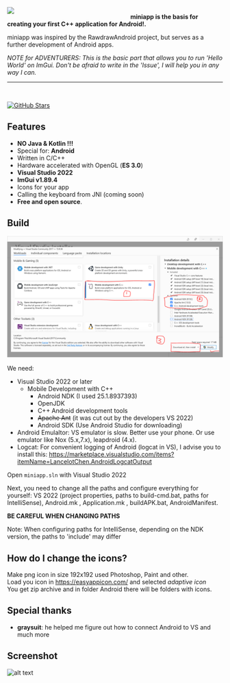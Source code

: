 <img align="left" src="https://github.com/VadimBoev/miniapp/blob/main/miniapp_logo.png" width="288px">

**miniapp is the basis for creating your first C++ application for Android!.**

miniapp was inspired by the RawdrawAndroid project, but serves as a further development of Android apps.

*NOTE for ADVENTURERS: This is the basic part that allows you to run 'Hello World' on ImGui. Don't be afraid to write in the 'Issue', I will help you in any way I can.*

---

<br>

[![GitHub Stars](https://img.shields.io/github/stars/VadimBoev/miniapp?style=flat&label=stars)](https://github.com/VadimBoev/miniapp/stargazers)

Features
--------
  - **NO Java & Kotlin !!!**
  - Special for: **Android**
  - Written in C/C++
  - Hardware accelerated with OpenGL (**ES 3.0**)
  - **Visual Studio 2022**
  - **ImGui v1.89.4**
  - Icons for your app
  - Calling the keyboard from JNI (coming soon)
  - **Free and open source**.
  
## Build  
![Installaltion](visual_studio_installation.png)

We need:  
* Visual Studio 2022 or later  
    * Mobile Development with C++
        * Android NDK (I used 25.1.8937393)
        * OpenJDK
        * C++ Android development tools
        * ~~Apache Ant~~ (it was cut out by the developers VS 2022)
        * Android SDK (Use Android Studio for downloading)
* Android Emulaltor: VS emulator is slow. Better use your phone. Or use emulator like Nox (5.x,7.x), leapdroid (4.x).  
* Logcat: For convenient logging of Android (logcat in VS), I advise you to install this: https://marketplace.visualstudio.com/items?itemName=LancelotChen.AndroidLogcatOutput  
  
Open `miniapp.sln` with Visual Studio 2022

Next, you need to change all the paths and configure everything for yourself: VS 2022 (project properties, paths to build-cmd.bat, paths for IntelliSense), Android.mk , Application.mk , buildAPK.bat, AndroidManifest.

**BE CAREFUL WHEN CHANGING PATHS**

Note: When configuring paths for IntelliSense, depending on the NDK version, the paths to 'include' may differ
  
## How do I change the icons?

Make png icon in size 192x192 used Photoshop, Paint and other.  
Load you icon in https://easyappicon.com/ and selected *adaptive icon*  
You get zip archive and in folder Android there will be folders with icons.  
  
## Special thanks  
  
- **graysuit**: he helped me figure out how to connect Android to VS and much more  
  
## Screenshot  
![alt text](https://raw.githubusercontent.com/VadimBoev/miniapp/main/first_launch_imgui.png)
